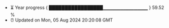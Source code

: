 - ⏳ Year progress { █████████████████▁▁▁▁▁▁▁▁▁▁▁▁▁ } 59.52 %
- ⏰ Updated on Mon, 05 Aug 2024 20:20:08 GMT

